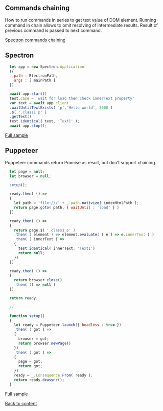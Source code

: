 ## Commands chaining
How to run commands in series to get text value of DOM element.
Running command in chain allows to omit resolving of intermediate results. 
Result of previous command is passed to next command.

[Spectron commands chaining](https://webdriver.io/docs/pageobjects.html#chaining-commands)

## Spectron
```javascript
  let app = new Spectron.Application
  ({
    path : ElectronPath,
    args : [ mainPath ]
  })

  await app.start()
  test.case = 'wait for load then check innerText property'
  var text = await app.client
  .waitUntilTextExists( 'p','Hello world', 5000 )
  .$( '.class1 p' )
  .getText()
  test.identical( text, 'Text1' );
  await app.stop();
```
[Full sample](../../../../sample/spectron/Chaining.test.s)

## Puppeteer

Puppeteer commands return Promise as result, but don't support chaining.

```javascript
  let page = null;
  let browser = null;

  setup();

  ready.then( () =>
  {
    let path = 'file:///' + _.path.nativize( indexHtmlPath );
    return page.goto( path, { waitUntil : 'load' } )
  })

  ready.then( () =>
  {
    return page.$( '.class1 p' )
    .then( ( element ) => element.evaluate( ( e ) => e.innerText ) )
    .then( ( innerText ) =>
    {
      test.identical( innerText, 'Text1')
      return null;
    })
  })

  ready.then( () =>
  {
    return browser.close()
    .then( () => null )
  });

  return ready;

  //

  function setup()
  {
    let ready = Puppeteer.launch({ headless : true })
    .then( ( got ) =>
    {
      browser = got;
      return browser.newPage()
    })
    .then( ( got ) =>
    {
      page = got;
      return got;
    })
    ready = _.Consequence.From( ready );
    return ready.deasync();
  }
```
[Full sample](../../../../sample/puppeteer/Chaining.test.s)


[Back to content](../Comparison.md)
